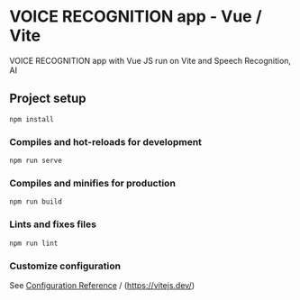 
# VOICE RECOGNITION app - Vue / Vite

VOICE RECOGNITION app with Vue JS run on Vite and Speech Recognition, AI

## Project setup

```
npm install
```

### Compiles and hot-reloads for development

```
npm run serve
```

### Compiles and minifies for production

```
npm run build
```

### Lints and fixes files

```
npm run lint
```

### Customize configuration

See [Configuration Reference](https://cli.vuejs.org/config/) / (https://vitejs.dev/)
